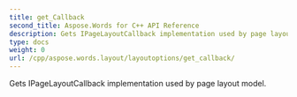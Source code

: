 ```yaml
---
title: get_Callback
second_title: Aspose.Words for C++ API Reference
description: Gets IPageLayoutCallback implementation used by page layout model. 
type: docs
weight: 0
url: /cpp/aspose.words.layout/layoutoptions/get_callback/
---
```


Gets IPageLayoutCallback implementation used by page layout model. 

